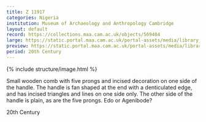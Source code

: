 ```yaml
---
title: Z 11917
categories: Nigeria
institution: Museum of Archaeology and Anthropology Cambridge
layout: default
record: https://collections.maa.cam.ac.uk/objects/569404
large: https://static.portal.maa.cam.ac.uk/portal-assets/media/library_images/web/849498_Z_11917.3_004.jpg
preview: https://static.portal.maa.cam.ac.uk/portal-assets/media/library_images/thumbnail/723191_Z_11917.3_002.jpg
period: 20th Century
---
```

{% include structure/image.html %}

Small wooden comb with five prongs and incised decoration on one side of the handle. The handle is fan shaped at the end with a denticulated edge, and has incised triangles and lines on one side only. The other side of the handle is plain, as are the five prongs.
Edo or Agenibode?

20th Century
